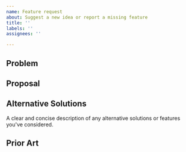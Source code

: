 ```yaml
---
name: Feature request
about: Suggest a new idea or report a missing feature
title: ''
labels: ''
assignees: ''

---
```


## Problem
<!--Is your feature request related to a problem? Please describe.-->

## Proposal
<!--
* Describe the feature or idea you'd like to propose
* If you can give us a mockup of the feature, that would be great!
-->

## Alternative Solutions
<!--Describe alternatives you've considered-->
A clear and concise description of any alternative solutions or features you've considered.

## Prior Art
<!-- List any relevant examples of how others have implemented this feature-->
